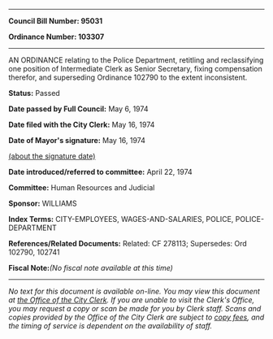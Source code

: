 

********

**Council Bill Number: 95031**
   
**Ordinance Number: 103307**
********

 AN ORDINANCE relating to the Police Department, retitling and reclassifying one position of Intermediate Clerk as Senior Secretary, fixing compensation therefor, and superseding Ordinance 102790 to the extent inconsistent.

**Status:** Passed
   
**Date passed by Full Council:** May 6, 1974
   
**Date filed with the City Clerk:** May 16, 1974
   
**Date of Mayor's signature:** May 16, 1974
   
[(about the signature date)](/~public/approvaldate.htm)
   
   
   
**Date introduced/referred to committee:** April 22, 1974
   
**Committee:** Human Resources and Judicial
   
**Sponsor:** WILLIAMS
   
   
**Index Terms:** CITY-EMPLOYEES, WAGES-AND-SALARIES, POLICE, POLICE-DEPARTMENT

**References/Related Documents:** Related: CF 278113; Supersedes: Ord 102790, 102741

**Fiscal Note:**_(No fiscal note available at this time)_
********

_No text for this document is available on-line. You may view this document at [the Office of the City Clerk](http://www.seattle.gov/leg/clerk/contactUs.htm). If you are unable to visit the Clerk's Office, you may request a copy or scan be made for you by Clerk staff. Scans and copies provided by the Office of the City Clerk are subject to [copy fees](http://clerk.seattle.gov/~public/clerkfees.htm), and the timing of service is dependent on the availability of staff._


